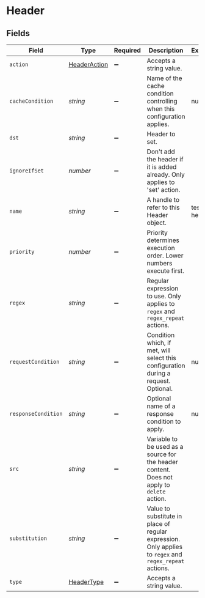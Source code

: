 # Header


## Fields

| Field                                                                                                   | Type                                                                                                    | Required                                                                                                | Description                                                                                             | Example                                                                                                 |
| ------------------------------------------------------------------------------------------------------- | ------------------------------------------------------------------------------------------------------- | ------------------------------------------------------------------------------------------------------- | ------------------------------------------------------------------------------------------------------- | ------------------------------------------------------------------------------------------------------- |
| `action`                                                                                                | [HeaderAction](../../models/shared/headeraction.md)                                                     | :heavy_minus_sign:                                                                                      | Accepts a string value.                                                                                 |                                                                                                         |
| `cacheCondition`                                                                                        | *string*                                                                                                | :heavy_minus_sign:                                                                                      | Name of the cache condition controlling when this configuration applies.                                | null                                                                                                    |
| `dst`                                                                                                   | *string*                                                                                                | :heavy_minus_sign:                                                                                      | Header to set.                                                                                          |                                                                                                         |
| `ignoreIfSet`                                                                                           | *number*                                                                                                | :heavy_minus_sign:                                                                                      | Don't add the header if it is added already. Only applies to 'set' action.                              |                                                                                                         |
| `name`                                                                                                  | *string*                                                                                                | :heavy_minus_sign:                                                                                      | A handle to refer to this Header object.                                                                | test-header                                                                                             |
| `priority`                                                                                              | *number*                                                                                                | :heavy_minus_sign:                                                                                      | Priority determines execution order. Lower numbers execute first.                                       |                                                                                                         |
| `regex`                                                                                                 | *string*                                                                                                | :heavy_minus_sign:                                                                                      | Regular expression to use. Only applies to `regex` and `regex_repeat` actions.                          |                                                                                                         |
| `requestCondition`                                                                                      | *string*                                                                                                | :heavy_minus_sign:                                                                                      | Condition which, if met, will select this configuration during a request. Optional.                     | null                                                                                                    |
| `responseCondition`                                                                                     | *string*                                                                                                | :heavy_minus_sign:                                                                                      | Optional name of a response condition to apply.                                                         | null                                                                                                    |
| `src`                                                                                                   | *string*                                                                                                | :heavy_minus_sign:                                                                                      | Variable to be used as a source for the header content. Does not apply to `delete` action.              |                                                                                                         |
| `substitution`                                                                                          | *string*                                                                                                | :heavy_minus_sign:                                                                                      | Value to substitute in place of regular expression. Only applies to `regex` and `regex_repeat` actions. |                                                                                                         |
| `type`                                                                                                  | [HeaderType](../../models/shared/headertype.md)                                                         | :heavy_minus_sign:                                                                                      | Accepts a string value.                                                                                 |                                                                                                         |